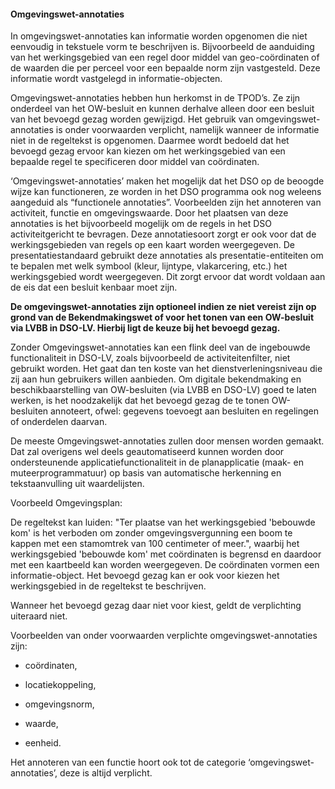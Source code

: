 #### Omgevingswet-annotaties

In omgevingswet-annotaties kan informatie worden opgenomen die niet eenvoudig in
tekstuele vorm te beschrijven is. Bijvoorbeeld de aanduiding van het
werkingsgebied van een regel door middel van geo-coördinaten of de waarden die
per perceel voor een bepaalde norm zijn vastgesteld. Deze informatie wordt
vastgelegd in informatie-objecten.

Omgevingswet-annotaties hebben hun herkomst in de TPOD’s. Ze zijn onderdeel van
het OW-besluit en kunnen derhalve alleen door een besluit van het bevoegd gezag
worden gewijzigd. Het gebruik van omgevingswet-annotaties is onder voorwaarden
verplicht, namelijk wanneer de informatie niet in de regeltekst is opgenomen.
Daarmee wordt bedoeld dat het bevoegd gezag ervoor kan kiezen om het
werkingsgebied van een bepaalde regel te specificeren door middel van
coördinaten.

‘Omgevingswet-annotaties’ maken het mogelijk dat het DSO op de beoogde wijze kan
functioneren, ze worden in het DSO programma ook nog weleens aangeduid als
“functionele annotaties”. Voorbeelden zijn het annoteren van activiteit, functie
en omgevingswaarde. Door het plaatsen van deze annotaties is het bijvoorbeeld
mogelijk om de regels in het DSO activiteitgericht te bevragen. Deze
annotatiesoort zorgt er ook voor dat de werkingsgebieden van regels op een kaart
worden weergegeven. De presentatiestandaard gebruikt deze annotaties als
presentatie-entiteiten om te bepalen met welk symbool (kleur, lijntype,
vlakarcering, etc.) het werkingsgebied wordt weergegeven. Dit zorgt ervoor dat
wordt voldaan aan de eis dat een besluit kenbaar moet zijn.

**De omgevingswet-annotaties zijn optioneel indien ze niet vereist zijn op grond
van de Bekendmakingswet of voor het tonen van een OW-besluit via LVBB in DSO-LV.
Hierbij ligt de keuze bij het bevoegd gezag.**

Zonder Omgevingswet-annotaties kan een flink deel van de ingebouwde
functionaliteit in DSO-LV, zoals bijvoorbeeld de activiteitenfilter, niet
gebruikt worden. Het gaat dan ten koste van het dienstverleningsniveau die zij
aan hun gebruikers willen aanbieden. Om digitale bekendmaking en
beschikbaarstelling van OW-besluiten (via LVBB en DSO-LV) goed te laten werken,
is het noodzakelijk dat het bevoegd gezag de te tonen OW-besluiten annoteert,
ofwel: gegevens toevoegt aan besluiten en regelingen of onderdelen daarvan.

De meeste Omgevingswet-annotaties zullen door mensen worden gemaakt. Dat zal
overigens wel deels geautomatiseerd kunnen worden door ondersteunende
applicatiefunctionaliteit in de planapplicatie (maak- en muteerprogrammatuur) op
basis van automatische herkenning en tekstaanvulling uit waardelijsten.

Voorbeeld Omgevingsplan:

De regeltekst kan luiden: "Ter plaatse van het werkingsgebied 'bebouwde kom' is
het verboden om zonder omgevingsvergunning een boom te kappen met een stamomtrek
van 100 centimeter of meer.", waarbij het werkingsgebied 'bebouwde kom' met
coördinaten is begrensd en daardoor met een kaartbeeld kan worden weergegeven.
De coördinaten vormen een informatie-object. Het bevoegd gezag kan er ook voor
kiezen het werkingsgebied in de regeltekst te beschrijven.

Wanneer het bevoegd gezag daar niet voor kiest, geldt de verplichting uiteraard
niet.

Voorbeelden van onder voorwaarden verplichte omgevingswet-annotaties zijn:

-   coördinaten,

-   locatiekoppeling,

-   omgevingsnorm,

-   waarde,

-   eenheid.

Het annoteren van een functie hoort ook tot de categorie
‘omgevingswet-annotaties’, deze is altijd verplicht.
